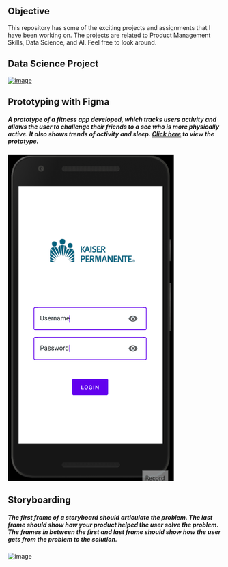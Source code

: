 ## Objective

This repository has some of the exciting projects and assignments that I have been working on. The projects are related to Product Management Skills, Data Science, and AI. Feel free to look around.



## Data Science Project
[![image](https://user-images.githubusercontent.com/64765832/125731982-b00c150a-8769-49c3-9b4a-849815554dc3.png)](https://www.linkedin.com/pulse/battle-neighborhoods-neeraj-baheti-pt-dpt-scs-ocs-cscs/)




## Prototyping with Figma

##### A prototype of a fitness app developed, which tracks users activity and allows the user to challenge their friends to a see who is more physically active. It also shows trends of activity and sleep. [Click here](https://www.figma.com/file/adgPzMaM1NjwhqVtFeguuW/Kaiser-Fitness-App?node-id=0%3A1) to view the prototype. 
![gif](FitnessApp.gif)

## Storyboarding
##### The first frame of a storyboard should articulate the problem. The last frame should show how your product helped the user solve the problem. The frames in between the first and last frame should show how the user gets from the problem to the solution. 
![image](https://user-images.githubusercontent.com/64765832/125737792-fb82af12-f6b7-494e-9962-24cb2afb1a01.png)





